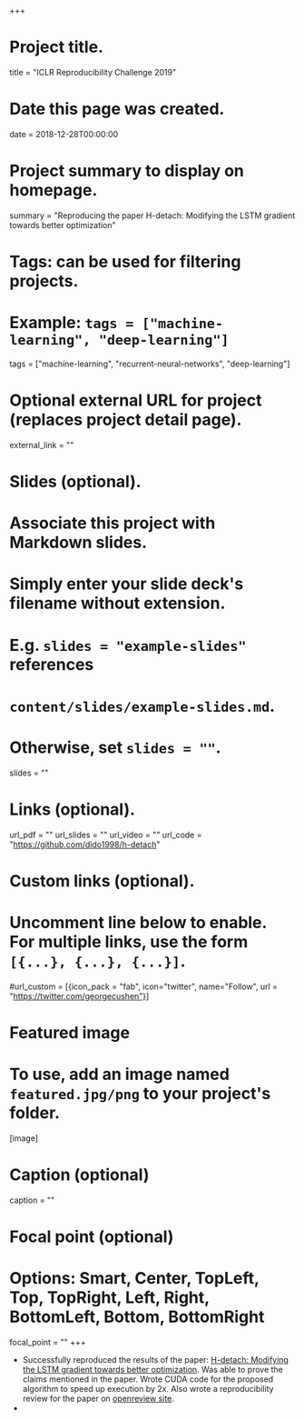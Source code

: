 +++
# Project title.
title = "ICLR Reproducibility Challenge 2019"

# Date this page was created.
date = 2018-12-28T00:00:00

# Project summary to display on homepage.
summary = "Reproducing the paper H-detach: Modifying the LSTM gradient towards better optimization"

# Tags: can be used for filtering projects.
# Example: `tags = ["machine-learning", "deep-learning"]`
tags = ["machine-learning", "recurrent-neural-networks", "deep-learning"]

# Optional external URL for project (replaces project detail page).
external_link = ""

# Slides (optional).
#   Associate this project with Markdown slides.
#   Simply enter your slide deck's filename without extension.
#   E.g. `slides = "example-slides"` references 
#   `content/slides/example-slides.md`.
#   Otherwise, set `slides = ""`.
slides = ""

# Links (optional).
url_pdf = ""
url_slides = ""
url_video = ""
url_code = "https://github.com/dido1998/h-detach"

# Custom links (optional).
#   Uncomment line below to enable. For multiple links, use the form `[{...}, {...}, {...}]`.
#url_custom = [{icon_pack = "fab", icon="twitter", name="Follow", url = "https://twitter.com/georgecushen"}]

# Featured image
# To use, add an image named `featured.jpg/png` to your project's folder. 
[image]
  # Caption (optional)
  caption = ""
  
  # Focal point (optional)
  # Options: Smart, Center, TopLeft, Top, TopRight, Left, Right, BottomLeft, Bottom, BottomRight
  focal_point = ""
+++

<ul>
<li> Successfully reproduced the results of the paper: <a href = "https://openreview.net/pdf?id=ryf7ioRqFX">H-detach: Modifying the LSTM gradient towards better optimization</a>. Was able to prove the claims mentioned in the paper. Wrote CUDA code for the proposed algorithm to speed up execution by 2x. Also wrote a reproducibility review for the paper on <a href = "https://openreview.net/forum?id=ryf7ioRqFX&noteId=ryf7ioRqFX">openreview site</a>. </li>
<li> </li>
</ul>
